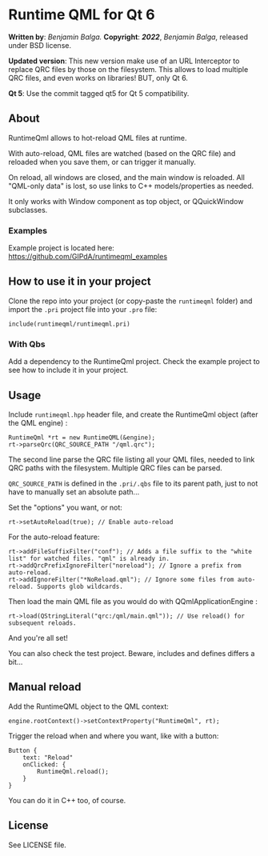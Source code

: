# Runtime QML for Qt 6

**Written by**: *Benjamin Balga.*
**Copyright**: ***2022***, *Benjamin Balga*, released under BSD license.


**Updated version**: This new version make use of an URL Interceptor to replace QRC files by those on the filesystem. This allows to load multiple QRC files, and even works on libraries! BUT, only Qt 6.


**Qt 5**: Use the commit tagged qt5 for Qt 5 compatibility.


## About

RuntimeQml allows to hot-reload QML files at runtime.

With auto-reload, QML files are watched (based on the QRC file) and reloaded when you save them, or can trigger it manually.

On reload, all windows are closed, and the main window is reloaded. All "QML-only data" is lost, so use links to C++ models/properties as needed.

It only works with Window component as top object, or QQuickWindow subclasses.

### Examples
Example project is located here: https://github.com/GIPdA/runtimeqml_examples


## How to use it in your project

Clone the repo into your project (or copy-paste the ```runtimeqml``` folder) and import the ```.pri``` project file into your ```.pro``` file:

	include(runtimeqml/runtimeqml.pri)


### With Qbs
Add a dependency to the RuntimeQml project. Check the example project to see how to include it in your project.


## Usage

Include ```runtimeqml.hpp``` header file, and create the RuntimeQml object (after the QML engine) :

	RuntimeQml *rt = new RuntimeQML(&engine);
	rt->parseQrc(QRC_SOURCE_PATH "/qml.qrc");

The second line parse the QRC file listing all your QML files, needed to link QRC paths with the filesystem. Multiple QRC files can be parsed.

```QRC_SOURCE_PATH``` is defined in the ```.pri/.qbs``` file to its parent path, just to not have to manually set an absolute path...


Set the "options" you want, or not:

	rt->setAutoReload(true); // Enable auto-reload

For the auto-reload feature:

	rt->addFileSuffixFilter("conf"); // Adds a file suffix to the "white list" for watched files. "qml" is already in.
	rt->addQrcPrefixIgnoreFilter("noreload"); // Ignore a prefix from auto-reload.
    rt->addIgnoreFilter("*NoReload.qml"); // Ignore some files from auto-reload. Supports glob wildcards.


Then load the main QML file as you would do with QQmlApplicationEngine :

	rt->load(QStringLiteral("qrc:/qml/main.qml")); // Use reload() for subsequent reloads.
    
And you're all set!


You can also check the test project. Beware, includes and defines differs a bit...


## Manual reload

Add the RuntimeQML object to the QML context:

	engine.rootContext()->setContextProperty("RuntimeQml", rt);
	
Trigger the reload when and where you want, like with a button:

	Button {
        text: "Reload"
        onClicked: {
            RuntimeQml.reload();
        }
    }

You can do it in C++ too, of course.



## License
See LICENSE file.
